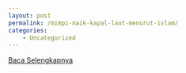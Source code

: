 ```yaml
---
layout: post
permalink: /mimpi-naik-kapal-laut-menurut-islam/
categories:
    - Uncategorized
---
```


[Baca Selengkapnya](/10)